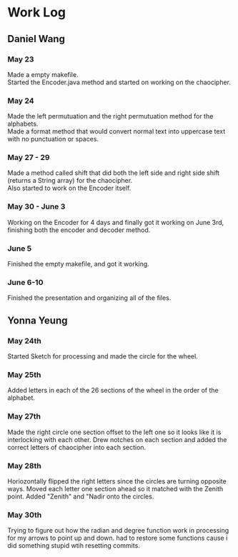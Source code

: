 # Work Log

## Daniel Wang

### May 23
Made a empty makefile. <br/>
Started the Encoder.java method and started on working on the chaocipher. <br/>
### May 24
Made the left permutuation and the right permutuation method for the alphabets. <br/>
Made a format method that would convert normal text into uppercase text with no punctuation or spaces. <br/>
### May 27 - 29
Made a method called shift that did both the left side and right side shift (returns a String array) for the chaocipher.  <br/>
Also started to work on the Encoder itself. <br/>
### May 30 - June 3
Working on the Encoder for 4 days and finally got it working on June 3rd, finishing both the encoder and decoder method. <br/>
### June 5
Finished the empty makefile, and got it working. <br/>
### June 6-10
Finished the presentation and organizing all of the files. <br/>

## Yonna Yeung

### May 24th
Started Sketch for processing and made the circle for the wheel.
### May 25th
Added letters in each of the 26 sections of the wheel in the order of the alphabet.
### May 27th
Made the right circle one section offset to the left one so it looks like it is interlocking with each other. Drew notches on each section and added the correct letters of chaocipher into each section.
### May 28th
Horiozontally flipped the right letters since the circles are turning opposite ways. Moved each letter one section ahead so it matched with the Zenith point. Added "Zenith" and "Nadir onto the circles.
### May 30th
Trying to figure out how the radian and degree function work in processing for my arrows to point up and down. had to restore some functions cause i did something stupid wtih resetting commits.




